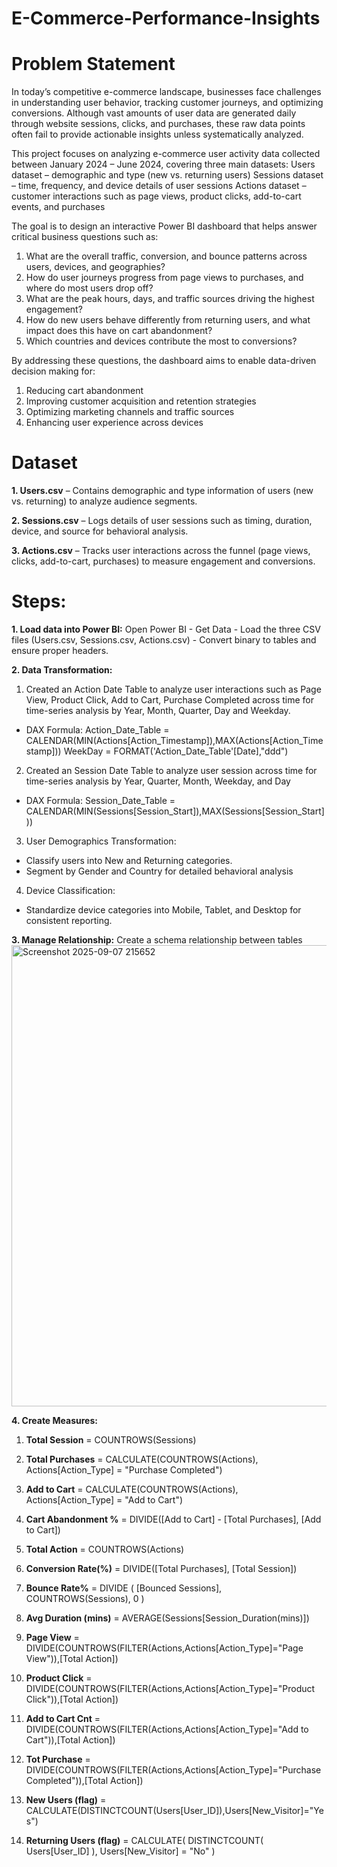 # E-Commerce-Performance-Insights
# Problem Statement

In today’s competitive e-commerce landscape, businesses face challenges in understanding user behavior, tracking customer journeys, and optimizing conversions. Although vast amounts of user data are generated daily through website sessions, clicks, and purchases, these raw data points often fail to provide actionable insights unless systematically analyzed.

This project focuses on analyzing e-commerce user activity data collected between January 2024 – June 2024, covering three main datasets:
Users dataset – demographic and type (new vs. returning users)
Sessions dataset – time, frequency, and device details of user sessions
Actions dataset – customer interactions such as page views, product clicks, add-to-cart events, and purchases

The goal is to design an interactive Power BI dashboard that helps answer critical business questions such as:

1. What are the overall traffic, conversion, and bounce patterns across users, devices, and geographies?
2. How do user journeys progress from page views to purchases, and where do most users drop off?
3. What are the peak hours, days, and traffic sources driving the highest engagement?
4. How do new users behave differently from returning users, and what impact does this have on cart abandonment?
5. Which countries and devices contribute the most to conversions?

By addressing these questions, the dashboard aims to enable data-driven decision making for:

1. Reducing cart abandonment
2. Improving customer acquisition and retention strategies
3. Optimizing marketing channels and traffic sources
4. Enhancing user experience across devices

# Dataset

**1. Users.csv** – Contains demographic and type information of users (new vs. returning) to analyze audience segments.

**2. Sessions.csv** – Logs details of user sessions such as timing, duration, device, and source for behavioral analysis.

**3. Actions.csv** – Tracks user interactions across the funnel (page views, clicks, add-to-cart, purchases) to measure engagement and conversions.

# Steps:

**1. Load data into Power BI:**
Open Power BI - Get Data - Load the three CSV files (Users.csv, Sessions.csv, Actions.csv) - Convert binary to tables and ensure proper headers.

**2. Data Transformation:**
1. Created an Action Date Table to analyze user interactions such as Page View, Product Click, Add to Cart, Purchase Completed across time for time-series analysis by Year, Month, Quarter, Day and Weekday.
- DAX Formula:
Action_Date_Table = CALENDAR(MIN(Actions[Action_Timestamp]),MAX(Actions[Action_Timestamp]))
WeekDay = FORMAT('Action_Date_Table'[Date],"ddd")

2. Created an Session Date Table to analyze user session across time for time-series analysis by Year, Quarter, Month, Weekday, and Day
- DAX Formula:
Session_Date_Table = CALENDAR(MIN(Sessions[Session_Start]),MAX(Sessions[Session_Start]))

3. User Demographics Transformation:
- Classify users into New and Returning categories.
- Segment by Gender and Country for detailed behavioral analysis

4. Device Classification:
- Standardize device categories into Mobile, Tablet, and Desktop for consistent reporting.

**3. Manage Relationship:**
Create a schema relationship between tables
<img width="1025" height="738" alt="Screenshot 2025-09-07 215652" src="https://github.com/user-attachments/assets/94350a92-42d3-44ae-8851-d4b4e6471ed5" />

**4. Create Measures:**
1. **Total Session** = COUNTROWS(Sessions)

2. **Total Purchases** = 
CALCULATE(COUNTROWS(Actions), 
    Actions[Action_Type] = "Purchase Completed")

3. **Add to Cart** = 
CALCULATE(COUNTROWS(Actions), Actions[Action_Type] = "Add to Cart")

4. **Cart Abandonment %** = 
DIVIDE([Add to Cart] - [Total Purchases], [Add to Cart])

5. **Total Action** =
COUNTROWS(Actions)

6. **Conversion Rate(%)** = 
DIVIDE([Total Purchases], [Total Session])

7. **Bounce Rate%** = 
DIVIDE ( [Bounced Sessions], COUNTROWS(Sessions), 0 )

8. **Avg Duration (mins)** =
AVERAGE(Sessions[Session_Duration(mins)])

9. **Page View** =
DIVIDE(COUNTROWS(FILTER(Actions,Actions[Action_Type]="Page View")),[Total Action]) 

10. **Product Click** =
DIVIDE(COUNTROWS(FILTER(Actions,Actions[Action_Type]="Product Click")),[Total Action]) 

11. **Add to Cart Cnt** = 
DIVIDE(COUNTROWS(FILTER(Actions,Actions[Action_Type]="Add to Cart")),[Total Action]) 

12. **Tot Purchase** =
DIVIDE(COUNTROWS(FILTER(Actions,Actions[Action_Type]="Purchase Completed")),[Total Action]) 

13. **New Users (flag)** =
CALCULATE(DISTINCTCOUNT(Users[User_ID]),Users[New_Visitor]="Yes") 

13. **Returning Users (flag)** =
CALCULATE( DISTINCTCOUNT( Users[User_ID] ), Users[New_Visitor] = "No" )
